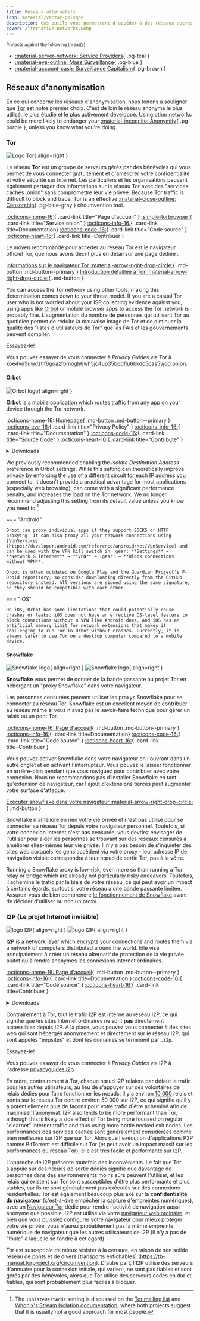 ```yaml
---
title: Réseaux alternatifs
icon: material/vector-polygon
description: Ces outils vous permettent d'accéder à des réseaux autres que le World Wide Web.
cover: alternative-networks.webp
---
```


<small>Protects against the following threat(s):</small>

- [:material-server-network: Service Providers](basics/common-threats.md#privacy-from-service-providers){ .pg-teal }
- [:material-eye-outline: Mass Surveillance](basics/common-threats.md#mass-surveillance-programs){ .pg-blue }
- [:material-account-cash: Surveillance Capitalism](basics/common-threats.md#surveillance-as-a-business-model){ .pg-brown }

## Réseaux d'anonymisation

En ce qui concerne les réseaux d'anonymisation, nous tenons à souligner que [Tor](advanced/tor-overview.md) est notre premier choix. C'est de loin le réseau anonyme le plus utilisé, le plus étudié et le plus activement développé. Using other networks could be more likely to endanger your [:material-incognito: Anonymity](basics/common-threats.md#anonymity-vs-privacy){ .pg-purple }, unless you know what you're doing.

### Tor

<div class="admonition recommendation" markdown>

![Logo Tor](assets/img/self-contained-networks/tor.svg){ align=right }

Le réseau **Tor** est un groupe de serveurs gérés par des bénévoles qui vous permet de vous connecter gratuitement et d'améliorer votre confidentialité et votre sécurité sur Internet. Les particuliers et les organisations peuvent également partager des informations sur le réseau Tor avec des "services cachés .onion" sans compromettre leur vie privée. Because Tor traffic is difficult to block and trace, Tor is an effective [:material-close-outline: Censorship](basics/common-threats.md#avoiding-censorship){ .pg-blue-gray } circumvention tool.

[:octicons-home-16:](https://torproject.org){ .card-link title="Page d'accueil" }
[:simple-torbrowser:](http://2gzyxa5ihm7nsggfxnu52rck2vv4rvmdlkiu3zzui5du4xyclen53wid.onion){ .card-link title="Service onion" }
[:octicons-info-16:](https://tb-manual.torproject.org){ .card-link title=Documentation}
[:octicons-code-16:](https://gitlab.torproject.org/tpo/core/tor){ .card-link title="Code source" }
[:octicons-heart-16:](https://donate.torproject.org){ .card-link title=Contribuer }

</div>

Le moyen recommandé pour accéder au réseau Tor est le navigateur officiel Tor, que nous avons décrit plus en détail sur une page dédiée :

[Informations sur le navigateur Tor :material-arrow-right-drop-circle:](tor.md){ .md-button .md-button--primary } [Introduction détaillée à Tor :material-arrow-right-drop-circle:](advanced/tor-overview.md){ .md-button }

You can access the Tor network using other tools; making this determination comes down to your threat model. If you are a casual Tor user who is not worried about your ISP collecting evidence against you, using apps like [Orbot](#orbot) or mobile browser apps to access the Tor network is probably fine. L'augmentation du nombre de personnes qui utilisent Tor au quotidien permet de réduire la mauvaise image de Tor et de diminuer la qualité des "listes d'utilisateurs de Tor" que les FAIs et les gouvernements peuvent compiler.

<div class="admonition example" markdown>
<p class="admonition-title">Essayez-le!</p>

Vous pouvez essayer de vous connecter à _Privacy Guides_ via Tor à [xoe4vn5uwdztif6goazfbmogh6wh5jc4up35bqdflu6bkdc5cas5vjqd.onion](http://www.xoe4vn5uwdztif6goazfbmogh6wh5jc4up35bqdflu6bkdc5cas5vjqd.onion).

</div>

#### Orbot

<div class="admonition recommendation" markdown>

![Orbot logo](assets/img/self-contained-networks/orbot.svg){ align=right }

**Orbot** is a mobile application which routes traffic from any app on your device through the Tor network.

[:octicons-home-16: Homepage](https://orbot.app){ .md-button .md-button--primary }
[:octicons-eye-16:](https://orbot.app/privacy-policy){ .card-link title="Privacy Policy" }
[:octicons-info-16:](https://orbot.app/faqs){ .card-link title="Documentation" }
[:octicons-code-16:](https://orbot.app/code){ .card-link title="Source Code" }
[:octicons-heart-16:](https://orbot.app/donate){ .card-link title="Contribute" }

<details class="downloads" markdown>
<summary>Downloads</summary>

- [:simple-googleplay: Google Play](https://play.google.com/store/apps/details?id=org.torproject.android)
- [:simple-appstore: App Store](https://apps.apple.com/app/id1609461599)
- [:simple-github: GitHub](https://github.com/guardianproject/orbot/releases)
- [:simple-fdroid: F-Droid](https://guardianproject.info/fdroid)

</details>

</div>

We previously recommended enabling the _Isolate Destination Address_ preference in Orbot settings. While this setting can theoretically improve privacy by enforcing the use of a different circuit for each IP address you connect to, it doesn't provide a practical advantage for most applications (especially web browsing), can come with a significant performance penalty, and increases the load on the Tor network. We no longer recommend adjusting this setting from its default value unless you know you need to.[^1]

\=== "Android"

```
Orbot can proxy individual apps if they support SOCKS or HTTP proxying. It can also proxy all your network connections using [VpnService](https://developer.android.com/reference/android/net/VpnService) and can be used with the VPN kill switch in :gear: **Settings** → **Network & internet** → **VPN** → :gear: → **Block connections without VPN**.

Orbot is often outdated on Google Play and the Guardian Project's F-Droid repository, so consider downloading directly from the GitHub repository instead. All versions are signed using the same signature, so they should be compatible with each other.
```

\=== "iOS"

```
On iOS, Orbot has some limitations that could potentially cause crashes or leaks: iOS does not have an effective OS-level feature to block connections without a VPN like Android does, and iOS has an artificial memory limit for network extensions that makes it challenging to run Tor in Orbot without crashes. Currently, it is always safer to use Tor on a desktop computer compared to a mobile device.
```

#### Snowflake

<div class="admonition recommendation" markdown>

![Snowflake logo](assets/img/self-contained-networks/snowflake.svg#only-light){ align=right }
![Snowflake logo](assets/img/self-contained-networks/snowflake-dark.svg#only-dark){ align=right }

**Snowflake** vous permet de donner de la bande passante au projet Tor en hébergant un "proxy Snowflake" dans votre navigateur.

Les personnes censurées peuvent utiliser les proxys Snowflake pour se connecter au réseau Tor. Snowflake est un excellent moyen de contribuer au réseau même si vous n'avez pas le savoir-faire technique pour gérer un relais ou un pont Tor.

[:octicons-home-16: Page d'accueil](https://snowflake.torproject.org){ .md-button .md-button--primary }
[:octicons-info-16:](https://gitlab.torproject.org/tpo/anti-censorship/pluggable-transports/snowflake/-/wikis/Technical%20Overview){ .card-link title=Documentation}
[:octicons-code-16:](https://gitlab.torproject.org/tpo/anti-censorship/pluggable-transports/snowflake){ .card-link title="Code source" }
[:octicons-heart-16:](https://donate.torproject.org){ .card-link title=Contribuer }

</details>

</div>

Vous pouvez activer Snowflake dans votre navigateur en l'ouvrant dans un autre onglet et en activant l'interrupteur. Vous pouvez le laisser fonctionner en arrière-plan pendant que vous naviguez pour contribuer avec votre connexion. Nous ne recommandons pas d'installer Snowflake en tant qu'extension de navigateur, car l'ajout d'extensions tierces peut augmenter votre surface d'attaque.

[Exécuter snowflake dans votre navigateur :material-arrow-right-drop-circle:](https://snowflake.torproject.org/embed.html){ .md-button }

Snowflake n'améliore en rien votre vie privée et n'est pas utilisé pour se connecter au réseau Tor depuis votre navigateur personnel. Toutefois, si votre connexion Internet n'est pas censurée, vous devriez envisager de l'utiliser pour aider les personnes se trouvant sur des réseaux censurés à améliorer elles-mêmes leur vie privée. Il n'y a pas besoin de s'inquiéter des sites web auxquels les gens accèdent via votre proxy - leur adresse IP de navigation visible correspondra à leur nœud de sortie Tor, pas à la vôtre.

Running a Snowflake proxy is low-risk, even more so than running a Tor relay or bridge which are already not particularly risky endeavors. Toutefois, il achemine le trafic par le biais de votre réseau, ce qui peut avoir un impact à certains égards, surtout si votre réseau a une bande passante limitée. Assurez-vous de bien comprendre [le fonctionnement de Snowflake](https://gitlab.torproject.org/tpo/anti-censorship/pluggable-transports/snowflake/-/wikis/home) avant de décider d'utiliser ou non un proxy.

### I2P (Le projet Internet invisible)

<div class="admonition recommendation" markdown>

![logo I2P](assets/img/self-contained-networks/i2p.svg#only-light){ align=right }
![logo I2P](assets/img/self-contained-networks/i2p-dark.svg#only-dark){ align=right }

**I2P** is a network layer which encrypts your connections and routes them via a network of computers distributed around the world. Elle vise principalement à créer un réseau alternatif de protection de la vie privée plutôt qu'à rendre anonymes les connexions internet ordinaires.

[:octicons-home-16: Page d'accueil](https://geti2p.net/en){ .md-button .md-button--primary }
[:octicons-info-16:](https://geti2p.net/en/about/software){ .card-link title=Documentation }
[:octicons-code-16:](https://github.com/i2p/i2p.i2p){ .card-link title="Code source" }
[:octicons-heart-16:](https://geti2p.net/en/get-involved){ .card-link title=Contribuer }

<details class="downloads" markdown>
<summary>Downloads</summary>

- [:simple-googleplay: Google Play](https://play.google.com/store/apps/details?id=net.i2p.android)
- [:simple-android: Android](https://geti2p.net/en/download#android)
- [:fontawesome-brands-windows: Windows](https://geti2p.net/en/download#windows)
- [:simple-apple: macOS](https://geti2p.net/en/download#mac)
- [:simple-linux: Linux](https://geti2p.net/en/download#unix)

</details>

</div>

Contrairement à Tor, tout le trafic I2P est interne au réseau I2P, ce qui signifie que les sites Internet ordinaires ne sont **pas** directement accessibles depuis I2P. A la place, vous pouvez vous connecter à des sites web qui sont hébergés anonymement et directement sur le réseau I2P, qui sont appelés "eepsites" et dont les domaines se terminent par `.i2p`.

<div class="admonition example" markdown>
<p class="admonition-title">Essayez-le!</p>

Vous pouvez essayer de vous connecter à _Privacy Guides_ via I2P à l'adresse [privacyguides.i2p](http://privacyguides.i2p/?i2paddresshelper=fvbkmooriuqgssrjvbxu7nrwms5zyhf34r3uuppoakwwsm7ysv6q.b32.i2p).

</div>

En outre, contrairement à Tor, chaque nœud I2P relaiera par défaut le trafic pour les autres utilisateurs, au lieu de s'appuyer sur des volontaires de relais dédiés pour faire fonctionner les nœuds. Il y a environ [10 000](https://metrics.torproject.org/networksize.html) relais et ponts sur le réseau Tor contre environ 50 000 sur I2P, ce qui signifie qu'il y a potentiellement plus de façons pour votre trafic d'être acheminé afin de maximiser l'anonymat. I2P also tends to be more performant than Tor, although this is likely a side effect of Tor being more focused on regular "clearnet" internet traffic and thus using more bottle necked exit nodes. Les performances des services cachés sont généralement considérées comme bien meilleures sur I2P que sur Tor. Alors que l'exécution d'applications P2P comme BitTorrent est difficile sur Tor (et peut avoir un impact massif sur les performances du réseau Tor), elle est très facile et performante sur I2P.

L'approche de I2P présente toutefois des inconvénients. Le fait que Tor s'appuie sur des nœuds de sortie dédiés signifie que davantage de personnes dans des environnements moins sûrs peuvent l'utiliser, et les relais qui existent sur Tor sont susceptibles d'être plus performants et plus stables, car ils ne sont généralement pas exécutés sur des connexions résidentielles. Tor est également beaucoup plus axé sur la **confidentialité du navigateur** (c'est-à-dire empêcher la capture d'empreintes numériques), avec un [Navigateur Tor](tor.md) dédié pour rendre l'activité de navigation aussi anonyme que possible. I2P est utilisé via votre [navigateur web ordinaire](desktop-browsers.md), et bien que vous puissiez configurer votre navigateur pour mieux protéger votre vie privée, vous n'aurez probablement pas la même empreinte numérique de navigateur que les autres utilisateurs de I2P (il n'y a pas de "foule" à laquelle se fondre à cet égard).

Tor est susceptible de mieux résister à la censure, en raison de son solide réseau de ponts et de divers [transports enfichables] (https://tb-manual.torproject.org/circumvention). D'autre part, l'I2P utilise des serveurs d'annuaire pour la connexion initiale, qui varient, ne sont pas fiables et sont gérés par des bénévoles, alors que Tor utilise des serveurs codés en dur et fiables, qui sont probablement plus faciles à bloquer.

[^1]: The `IsolateDestAddr` setting is discussed on the [Tor mailing list](https://lists.torproject.org/pipermail/tor-talk/2012-May/024403) and [Whonix's Stream Isolation documentation](https://whonix.org/wiki/Stream_Isolation), where both projects suggest that it is usually not a good approach for most people.
